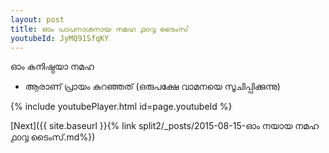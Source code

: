```yaml
---
layout: post
title: ഓം പാപനാശനായ നമഹ ൧൦൮ ടൈംസ്
youtubeId: JyMQ91SfqKY
---
```

 
 
 ഓം കനിഷ്ഠയാ നമഹ 
 
 -  ആരാണ് പ്രായം കുറഞ്ഞത് (ഒരുപക്ഷേ വാമനയെ സൂചിപ്പിക്കുന്നു) 
 
  
 
  
 
 
 
 
 
 


{% include youtubePlayer.html id=page.youtubeId %}
 
[Next]({{ site.baseurl }}{% link  split2/_posts/2015-08-15-ഓം നയായ നമഹ ൧൦൮ ടൈംസ്.md%})
 
